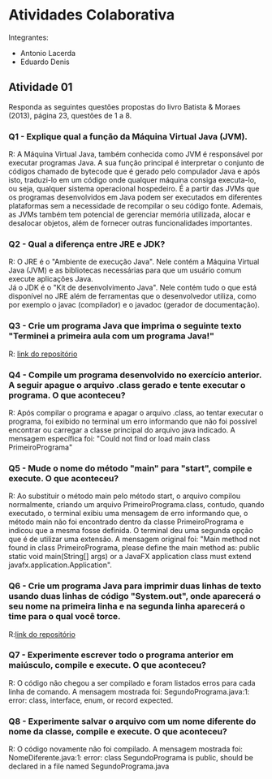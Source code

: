 <h1>Atividades Colaborativa</h1>
<p>Integrantes:</p>
<ul>
    <li>Antonio Lacerda</li>
    <li>Eduardo Denis</li>
</ul>
<h2>Atividade 01</h2>

<p>Responda as seguintes questões propostas do livro Batista & Moraes (2013), página 23, questões de 1 a 8.</p>

<h3>Q1 - Explique qual a função da Máquina Virtual Java (JVM).</h3>
<p>R: A Máquina Virtual Java, também conhecida como JVM é responsável por executar programas Java. A sua função principal é interpretar o conjunto de códigos chamado de bytecode que é gerado pelo compulador Java e após isto, traduzi-lo em um código onde qualquer máquina consiga executa-lo, ou seja, qualquer sistema operacional hospedeiro. É a partir das JVMs que os programas desenvolvidos em Java podem ser executados em diferentes plataformas sem a necessidade de recompilar o seu código fonte. Ademais, as JVMs também tem potencial de gerenciar memória utilizada, alocar e desalocar objetos, além de fornecer outras funcionalidades importantes.</p>

<h3>Q2 - Qual a diferença entre JRE e JDK?</h3>
<p>R: O JRE é o "Ambiente de execução Java". Nele contém a Máquina Virtual Java (JVM) e as bibliotecas necessárias para que um usuário comum execute aplicações Java. <br>Já o JDK é o "Kit de desenvolvimento Java". Nele contém tudo o que está disponível no JRE além de ferramentas que o desenvolvedor utiliza, como por exemplo o javac (compilador) e o javadoc (gerador de documentação).</p>

<h3>Q3 - Crie um programa Java que imprima o seguinte texto "Terminei a primeira aula com um programa Java!"</h3>
<p>R: <a href="https://github.com/ifpb-cz-ads/poo-2023-1-ac-02-equipe-antoniolacerdaeduardo/tree/main/Quest%C3%A3o%2003">link do repositório</a></p>
 
<h3>Q4 - Compile um programa desenvolvido no exercício anterior. A seguir apague o arquivo .class gerado e tente executar o programa. O que aconteceu?</h3>
<p>R: Após compilar o programa e apagar o arquivo .class, ao tentar executar o programa, foi exibido no terminal um erro informando que não foi possível encontrar ou carregar a classe principal do arquivo java indicado. A mensagem específica foi: "Could not find or load main class PrimeiroPrograma"</p>

<h3>Q5 - Mude o nome do método "main" para "start", compile e execute. O que aconteceu?</h3>
<p>R: Ao substituir o método main pelo método start, o arquivo compilou normalmente, criando um arquivo PrimeiroPrograma.class, contudo, quando executado, o terminal exibiu uma mensagem de erro informando que, o método main não foi encontrado dentro da classe PrimeiroPrograma e indicou que a mesma fosse definida. O terminal deu uma segunda opção que é de utilizar uma extensão. A mensagem original foi: "Main method not found in class PrimeiroPrograma, please define the main method as: public static void main(String[] args) or a JavaFX application class must extend javafx.application.Application".</p>

<h3>Q6 - Crie um programa Java para imprimir duas linhas de texto usando duas linhas de código "System.out", onde aparecerá o seu nome na primeira linha e na segunda linha aparecerá o time para o qual você torce.</h3>
<p>R:<a href="https://github.com/ifpb-cz-ads/poo-2023-1-ac-02-equipe-antoniolacerdaeduardo/tree/main/Quest%C3%A3o%2006_07_08">link do repositório</a>
</p>

<h3>Q7 - Experimente escrever todo o programa anterior em maiúsculo, compile e execute. O que aconteceu?</h3>
<p>R: O código não chegou a ser compilado e foram listados erros para cada linha de comando. <br\> A mensagem mostrada foi: SegundoPrograma.java:1: error: class, interface, enum, or record expected. </p>

<h3>Q8 - Experimente salvar o arquivo com um nome diferente do nome da classe, compile e execute. O que aconteceu?</h3>
<p>R: O código novamente não foi compilado. A mensagem mostrada foi: NomeDiferente.java:1: error: class SegundoPrograma is public, should be declared in a file named SegundoPrograma.java</p>
